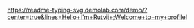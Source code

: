 https://readme-typing-svg.demolab.com/demo/?center=true&lines=Hello+I'm+Rutvij+;Welcome+to+my+profile!
